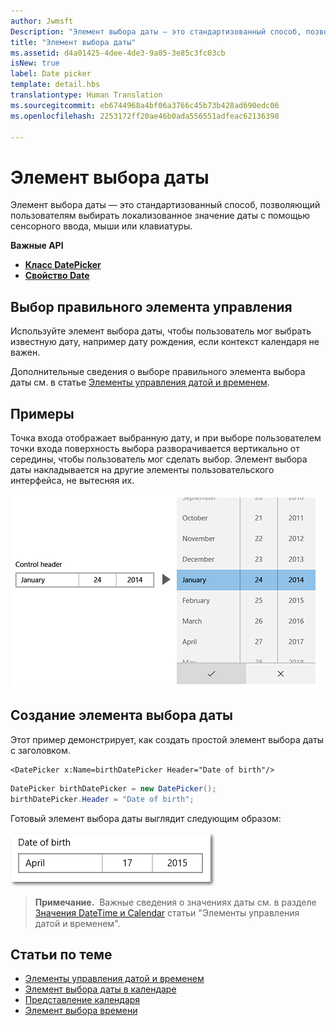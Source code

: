 ```yaml
---
author: Jwmsft
Description: "Элемент выбора даты — это стандартизованный способ, позволяющий пользователям выбирать локализованное значение даты с помощью сенсорного ввода, мыши или клавиатуры."
title: "Элемент выбора даты"
ms.assetid: d4a01425-4dee-4de3-9a05-3e85c3fc03cb
isNew: true
label: Date picker
template: detail.hbs
translationtype: Human Translation
ms.sourcegitcommit: eb6744968a4bf06a3766c45b73b428ad690edc06
ms.openlocfilehash: 2253172ff20ae46b0ada556551adfeac62136398

---
```

# Элемент выбора даты

<link rel="stylesheet" href="https://az835927.vo.msecnd.net/sites/uwp/Resources/css/custom.css"> 

Элемент выбора даты — это стандартизованный способ, позволяющий пользователям выбирать локализованное значение даты с помощью сенсорного ввода, мыши или клавиатуры. 

<div class="important-apis" >
<b>Важные API</b><br/>
<ul>
<li><a href="https://msdn.microsoft.com/library/windows/apps/xaml/windows.ui.xaml.controls.datepicker.aspx"><strong>Класс DatePicker</strong></a></li>
<li><a href="https://msdn.microsoft.com/library/windows/apps/xaml/windows.ui.xaml.controls.datepicker.date.aspx"><strong>Свойство Date</strong></a></li>
</ul>

</div>
</div>






## Выбор правильного элемента управления
Используйте элемент выбора даты, чтобы пользователь мог выбрать известную дату, например дату рождения, если контекст календаря не важен.

Дополнительные сведения о выборе правильного элемента выбора даты см. в статье [Элементы управления датой и временем](date-and-time.md).

## Примеры

Точка входа отображает выбранную дату, и при выборе пользователем точки входа поверхность выбора разворачивается вертикально от середины, чтобы пользователь мог сделать выбор. Элемент выбора даты накладывается на другие элементы пользовательского интерфейса, не вытесняя их.

![Пример разворачивания элемента выбора даты](images/controls_datepicker_expand.png)

## Создание элемента выбора даты

Этот пример демонстрирует, как создать простой элемент выбора даты с заголовком.

```xaml
<DatePicker x:Name=birthDatePicker Header="Date of birth"/>
```

```csharp
DatePicker birthDatePicker = new DatePicker();
birthDatePicker.Header = "Date of birth";
```

Готовый элемент выбора даты выглядит следующим образом:

![Пример элемента выбора даты](images/date-picker-closed.png)

> **Примечание.**&nbsp;&nbsp;Важные сведения о значениях даты см. в разделе [Значения DateTime и Calendar](date-and-time.md#datetime-and-calendar-values) статьи "Элементы управления датой и временем".



## Статьи по теме

- [Элементы управления датой и временем](date-and-time.md)
- [Элемент выбора даты в календаре](calendar-date-picker.md)
- [Представление календаря](calendar-view.md)
- [Элемент выбора времени](time-picker.md)



<!--HONumber=Aug16_HO3-->


